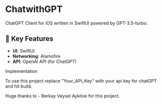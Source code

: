 # ChatwithGPT 
 ChatGPT Client for iOS written in SwiftUI powered by GPT-3.5-turbo.

## 🔩 Key Features

- **UI**: SwiftUI
- **Networking**: Alamofire
- **API**: OpenAI API (for ChatGPT)

Implementation 

To use this project replace "Your_API_Key" with your api key for chatGPT and hit build.

Huge thanks to - Berkay Veysel Ayköse for this project. 
